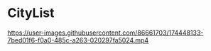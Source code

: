 # CityList


https://user-images.githubusercontent.com/86661703/174448133-7bed01f6-f0a0-485c-a263-020297fa5024.mp4

